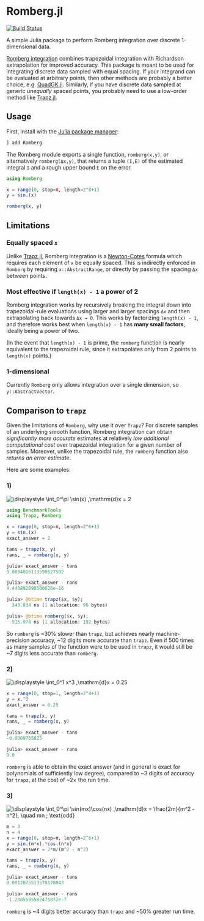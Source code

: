 # Romberg.jl

[![Build Status](https://travis-ci.com/fgasdia/Romberg.jl.svg?branch=master)](https://travis-ci.com/fgasdia/Romberg.jl)

A simple Julia package to perform Romberg integration over discrete 1-dimensional
data.

[Romberg integration](https://en.wikipedia.org/wiki/Romberg's_method) combines trapezoidal integration with Richardson extrapolation for improved accuracy. This package is
meant to be used for integrating discrete data sampled with equal spacing. If
your integrand can be evaluated at arbitrary points, then other methods are probably a better
choice, e.g. [QuadGK.jl](https://github.com/JuliaMath/QuadGK.jl). Similarly,
if you have discrete data sampled at generic _unequally_ spaced points, you probably
need to use a low-order method like [Trapz.jl](https://github.com/francescoalemanno/Trapz.jl).

## Usage

First, install with the [Julia package manager](https://docs.julialang.org/en/v1/stdlib/Pkg/):

```jl
] add Romberg
```

The Romberg module exports a single function, `romberg(x,y)`, or alternatively `romberg(Δx,y)`,
that returns a tuple `(I,E)` of the estimated integral `I` and a rough upper bound `E` on
the error.
```jl
using Romberg

x = range(0, stop=π, length=2^8+1)
y = sin.(x)

romberg(x, y)
```

## Limitations

### Equally spaced `x`

Unlike [Trapz.jl](https://github.com/francescoalemanno/Trapz.jl), Romberg
integration is a [Newton-Cotes](https://en.wikipedia.org/wiki/Newton%E2%80%93Cotes_formulas)
formula which requires each element of `x` be equally spaced. This is indirectly
enforced in `Romberg` by requiring `x::AbstractRange`, or directly by passing the
spacing `Δx` between points.

### Most effective if `length(x) - 1` a power of 2

Romberg integration works by recursively breaking the integral down into
trapezoidal-rule evaluations using larger and larger spacings `Δx` and then
extrapolating back towards `Δx → 0`.   This works by factorizing `length(x) - 1`,
and therefore works best when `length(x) - 1` has **many small factors**, ideally
being a power of two.

(In the event that `length(x) - 1` is prime, the `romberg` function is nearly
equivalent to the trapezoidal rule, since it extrapolates only from 2 points to
`length(x)` points.)

### 1-dimensional

Currently `Romberg` only allows integration over a single dimension, so
`y::AbstractVector`.

## Comparison to `trapz`

Given the limitations of `Romberg`, why use it over `Trapz`? For discrete
samples of an underlying smooth function, Romberg integration can obtain
_significantly more accurate_ estimates at relatively _low additional
computational cost_ over trapezoidal integration for a given number of samples.
Moreover, unlike the trapezoidal rule, the `romberg` function also *returns an error estimate*.

Here are some examples:

### 1)

![\displaystyle \int_0^\pi \sin(x) \,\mathrm{d}x = 2](https://render.githubusercontent.com/render/math?math=%5Cdisplaystyle%20%5Cint_0%5E%5Cpi%20%5Csin(x)%20%5C%2C%5Cmathrm%7Bd%7Dx%20%3D%202)

```jl
using BenchmarkTools
using Trapz, Romberg

x = range(0, stop=π, length=2^6+1)
y = sin.(x)
exact_answer = 2

tans = trapz(x, y)
rans, _ = romberg(x, y)
```

```jl
julia> exact_answer - tans
0.0004016113599627502

julia> exact_answer - rans
4.440892098500626e-16
```

```jl
julia> @btime trapz($x, $y);
  340.834 ns (1 allocation: 96 bytes)

julia> @btime romberg($x, $y);
  515.078 ns (1 allocation: 192 bytes)
```

So `romberg` is ~30% slower than `trapz`, but achieves nearly machine-precision accuracy,
~12 digits more accurate than `trapz`. Even if 500 times as many samples of the
function were to be used in `trapz`, it would still be ~7 digits less accurate than `romberg`.

### 2)

![\displaystyle \int_0^1 x^3 \,\mathrm{d}x = 0.25](https://render.githubusercontent.com/render/math?math=%5Cdisplaystyle%20%5Cint_0%5E1%20x%5E3%20%5C%2C%5Cmathrm%7Bd%7Dx%20%3D%200.25)

```jl
x = range(0, stop=1, length=2^4+1)
y = x.^3
exact_answer = 0.25

tans = trapz(x, y)
rans, _ = romberg(x, y)
```

```jl
julia> exact_answer - tans
-0.0009765625

julia> exact_answer - rans
0.0
```

`romberg` is able to obtain the exact answer (and in general is exact for polynomials
of sufficiently low degree), compared to ~3 digits of accuracy
for `trapz`, at the cost of ~2× the run time.

### 3)

![\displaystyle \int_0^\pi \sin(mx)\cos(nx) \,\mathrm{d}x = \frac{2m}{m^2 - n^2}, \quad mn \; \text{odd}](https://render.githubusercontent.com/render/math?math=%5Cdisplaystyle%20%5Cint_0%5E%5Cpi%20%5Csin(mx)%5Ccos(nx)%20%5C%2C%5Cmathrm%7Bd%7Dx%20%3D%20%5Cfrac%7B2m%7D%7Bm%5E2%20-%20n%5E2%7D%2C%20%5Cquad%20mn%20%5C%3B%20%5Ctext%7Bodd%7D)

```jl
m = 3
n = 4
x = range(0, stop=π, length=2^6+1)
y = sin.(m*x).*cos.(n*x)
exact_answer = 2*m/(m^2 - n^2)

tans = trapz(x, y)
rans, _ = romberg(x, y)
```

```jl
julia> exact_answer - tans
0.0012075513578178043

julia> exact_answer - rans
-1.2385595582475872e-7
```

`romberg` is ~4 digits better accuracy than `trapz` and ~50% greater run time.
